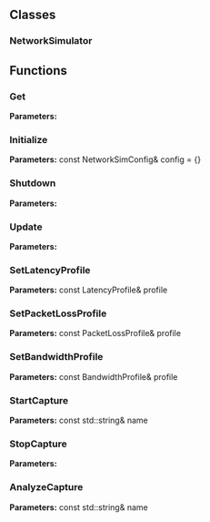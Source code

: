 
## Classes

### NetworkSimulator




## Functions

### Get



**Parameters:** 

### Initialize



**Parameters:** const NetworkSimConfig& config = {}

### Shutdown



**Parameters:** 

### Update



**Parameters:** 

### SetLatencyProfile



**Parameters:** const LatencyProfile& profile

### SetPacketLossProfile



**Parameters:** const PacketLossProfile& profile

### SetBandwidthProfile



**Parameters:** const BandwidthProfile& profile

### StartCapture



**Parameters:** const std::string& name

### StopCapture



**Parameters:** 

### AnalyzeCapture



**Parameters:** const std::string& name

